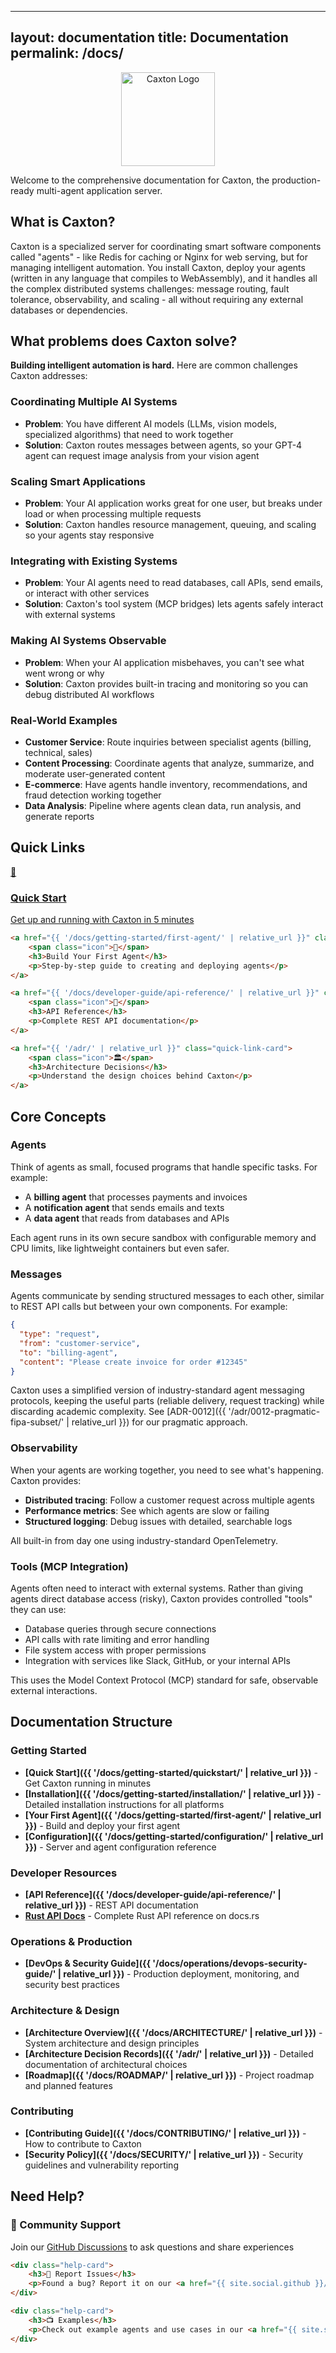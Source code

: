 ______________________________________________________________________

## layout: documentation title: Documentation permalink: /docs/

<div align="center">
  <img src="{{ '/assets/img/logo.svg' | relative_url }}"
       alt="Caxton Logo" width="150" height="150">
</div>

Welcome to the comprehensive documentation for Caxton, the production-ready
multi-agent application server.

## What is Caxton?

Caxton is a specialized server for coordinating smart software components called
"agents" - like Redis for caching or Nginx for web serving, but for managing
intelligent automation. You install Caxton, deploy your agents (written in any
language that compiles to WebAssembly), and it handles all the complex
distributed systems challenges: message routing, fault tolerance, observability,
and scaling - all without requiring any external databases or dependencies.

## What problems does Caxton solve?

**Building intelligent automation is hard.** Here are common challenges Caxton
addresses:

### Coordinating Multiple AI Systems

- **Problem**: You have different AI models (LLMs, vision models, specialized
  algorithms) that need to work together
- **Solution**: Caxton routes messages between agents, so your GPT-4 agent can
  request image analysis from your vision agent

### Scaling Smart Applications

- **Problem**: Your AI application works great for one user, but breaks under
  load or when processing multiple requests
- **Solution**: Caxton handles resource management, queuing, and scaling so your
  agents stay responsive

### Integrating with Existing Systems

- **Problem**: Your AI agents need to read databases, call APIs, send emails, or
  interact with other services
- **Solution**: Caxton's tool system (MCP bridges) lets agents safely interact
  with external systems

### Making AI Systems Observable

- **Problem**: When your AI application misbehaves, you can't see what went
  wrong or why
- **Solution**: Caxton provides built-in tracing and monitoring so you can debug
  distributed AI workflows

### Real-World Examples

- **Customer Service**: Route inquiries between specialist agents (billing,
  technical, sales)
- **Content Processing**: Coordinate agents that analyze, summarize, and
  moderate user-generated content
- **E-commerce**: Have agents handle inventory, recommendations, and fraud
  detection working together
- **Data Analysis**: Pipeline where agents clean data, run analysis, and
  generate reports

## Quick Links

<div class="docs-quick-links">
    <a href="{{ '/docs/getting-started/quickstart/' | relative_url }}" class="quick-link-card">
        <span class="icon">🚀</span>
        <h3>Quick Start</h3>
        <p>Get up and running with Caxton in 5 minutes</p>
    </a>

```html
<a href="{{ '/docs/getting-started/first-agent/' | relative_url }}" class="quick-link-card">
    <span class="icon">🤖</span>
    <h3>Build Your First Agent</h3>
    <p>Step-by-step guide to creating and deploying agents</p>
</a>

<a href="{{ '/docs/developer-guide/api-reference/' | relative_url }}" class="quick-link-card">
    <span class="icon">📖</span>
    <h3>API Reference</h3>
    <p>Complete REST API documentation</p>
</a>

<a href="{{ '/adr/' | relative_url }}" class="quick-link-card">
    <span class="icon">🏛️</span>
    <h3>Architecture Decisions</h3>
    <p>Understand the design choices behind Caxton</p>
</a>
```

</div>

## Core Concepts

### Agents

Think of agents as small, focused programs that handle specific tasks. For
example:

- A **billing agent** that processes payments and invoices
- A **notification agent** that sends emails and texts
- A **data agent** that reads from databases and APIs

Each agent runs in its own secure sandbox with configurable memory and CPU
limits, like lightweight containers but even safer.

### Messages

Agents communicate by sending structured messages to each other, similar to REST
API calls but between your own components. For example:

```json
{
  "type": "request",
  "from": "customer-service",
  "to": "billing-agent",
  "content": "Please create invoice for order #12345"
}
```

Caxton uses a simplified version of industry-standard agent messaging protocols,
keeping the useful parts (reliable delivery, request tracking) while discarding
academic complexity. See \[ADR-0012\]({{ '/adr/0012-pragmatic-fipa-subset/' |
relative_url }}) for our pragmatic approach.

### Observability

When your agents are working together, you need to see what's happening. Caxton
provides:

- **Distributed tracing**: Follow a customer request across multiple agents
- **Performance metrics**: See which agents are slow or failing
- **Structured logging**: Debug issues with detailed, searchable logs

All built-in from day one using industry-standard OpenTelemetry.

### Tools (MCP Integration)

Agents often need to interact with external systems. Rather than giving agents
direct database access (risky), Caxton provides controlled "tools" they can use:

- Database queries through secure connections
- API calls with rate limiting and error handling
- File system access with proper permissions
- Integration with services like Slack, GitHub, or your internal APIs

This uses the Model Context Protocol (MCP) standard for safe, observable
external interactions.

## Documentation Structure

### Getting Started

- **\[Quick Start\]({{ '/docs/getting-started/quickstart/' | relative_url }})**
  \- Get Caxton running in minutes
- **\[Installation\]({{ '/docs/getting-started/installation/' | relative_url
  }})** - Detailed installation instructions for all platforms
- **\[Your First Agent\]({{ '/docs/getting-started/first-agent/' | relative_url
  }})** - Build and deploy your first agent
- **\[Configuration\]({{ '/docs/getting-started/configuration/' | relative_url
  }})** - Server and agent configuration reference

### Developer Resources

- **\[API Reference\]({{ '/docs/developer-guide/api-reference/' | relative_url
  }})** - REST API documentation
- **[Rust API Docs](https://docs.rs/caxton/latest/caxton/)** - Complete Rust API
  reference on docs.rs

### Operations & Production

- **\[DevOps & Security Guide\]({{ '/docs/operations/devops-security-guide/' |
  relative_url }})** - Production deployment, monitoring, and security best
  practices

### Architecture & Design

- **\[Architecture Overview\]({{ '/docs/ARCHITECTURE/' | relative_url }})** -
  System architecture and design principles
- **\[Architecture Decision Records\]({{ '/adr/' | relative_url }})** - Detailed
  documentation of architectural choices
- **\[Roadmap\]({{ '/docs/ROADMAP/' | relative_url }})** - Project roadmap and
  planned features

### Contributing

- **\[Contributing Guide\]({{ '/docs/CONTRIBUTING/' | relative_url }})** - How
  to contribute to Caxton
- **\[Security Policy\]({{ '/docs/SECURITY/' | relative_url }})** - Security
  guidelines and vulnerability reporting

## Need Help?

<div class="help-section">
    <div class="help-card">
        <h3>💬 Community Support</h3>
        <p>Join our <a href="{{ site.social.github }}/discussions" target="_blank"
           rel="noopener">GitHub Discussions</a> to ask questions and share
           experiences</p>
    </div>

```html
<div class="help-card">
    <h3>🐛 Report Issues</h3>
    <p>Found a bug? Report it on our <a href="{{ site.social.github }}/issues" target="_blank" rel="noopener">Issue Tracker</a></p>
</div>

<div class="help-card">
    <h3>📺 Examples</h3>
    <p>Check out example agents and use cases in our <a href="{{ site.social.github }}/tree/main/examples" target="_blank" rel="noopener">examples directory</a></p>
</div>
```

</div>
